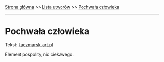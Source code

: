 [Strona główna](../index.md) >> [Lista utworów](../list.md) >> [Pochwała człowieka](438.md)

---

# Pochwała człowieka

Tekst: [kaczmarski.art.pl](https://www.kaczmarski.art.pl/tworczosc/wiersze/pochwala-czlowieka/)

Element pospolity, nic ciekawego.